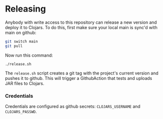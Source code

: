 # Releasing

Anybody with write access to this repository can release a new version and deploy it to Clojars. To do this, first make sure your local main is sync'd with main on github:

```bash
git switch main
git pull
```

Now run this command:
```
./release.sh
```

The `release.sh` script creates a git tag with the project's current version and pushes it
to github. This will trigger a GithubAction that tests and uploads JAR files to
Clojars.

### Credentials

Credentials are configured as github secrets: `CLOJARS_USERNAME` and
`CLOJARS_PASSWD`.
